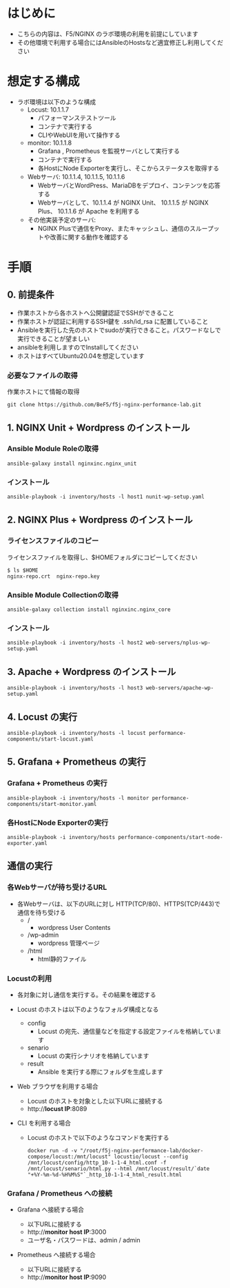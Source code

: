 # はじめに

- こちらの内容は、F5/NGINX のラボ環境の利用を前提にしています
- その他環境で利用する場合にはAnsibleのHostsなど適宜修正し利用してください


# 想定する構成

- ラボ環境は以下のような構成
  - Locust: 10.1.1.7
    - パフォーマンステストツール
    - コンテナで実行する
    - CLIやWebUIを用いて操作する
  - monitor: 10.1.1.8
    - Grafana , Prometheus を監視サーバとして実行する
    - コンテナで実行する
    - 各HostにNode Exporterを実行し、そこからステータスを取得する
  - Webサーバ: 10.1.1.4, 10.1.1.5, 10.1.1.6
    - WebサーバとWordPress、MariaDBをデプロイ、コンテンツを応答する
    - Webサーバとして、10.1.1.4 が NGINX Unit、 10.1.1.5 が NGINX Plus、 10.1.1.6 が Apache を利用する
  - その他実装予定のサーバ:
    - NGINX Plusで通信をProxy、またキャッシュし、通信のスループットや改善に関する動作を確認する


# 手順
## 0. 前提条件

- 作業ホストから各ホストへ公開鍵認証でSSHができること
- 作業ホストが認証に利用するSSH鍵を .ssh/id_rsa に配置していること
- Ansibleを実行した先のホストでsudoが実行できること。パスワードなしで実行できることが望ましい
- ansibleを利用しますのでInstallしてください
- ホストはすべてUbuntu20.04を想定しています

### 必要なファイルの取得

作業ホストにて情報の取得

```
git clone https://github.com/BeF5/f5j-nginx-performance-lab.git
```

## 1. NGINX Unit + Wordpress のインストール

### Ansible Module Roleの取得

```
ansible-galaxy install nginxinc.nginx_unit
```

### インストール

```
ansible-playbook -i inventory/hosts -l host1 nunit-wp-setup.yaml
```

## 2. NGINX Plus + Wordpress のインストール

### ライセンスファイルのコピー

ライセンスファイルを取得し、$HOMEフォルダにコピーしてください
```
$ ls $HOME
nginx-repo.crt  nginx-repo.key
```

### Ansible Module Collectionの取得

```
ansible-galaxy collection install nginxinc.nginx_core
```

### インストール

```
ansible-playbook -i inventory/hosts -l host2 web-servers/nplus-wp-setup.yaml
```

## 3. Apache + Wordpress のインストール

```
ansible-playbook -i inventory/hosts -l host3 web-servers/apache-wp-setup.yaml
```

## 4. Locust の実行

```
ansible-playbook -i inventory/hosts -l locust performance-components/start-locust.yaml
```

## 5. Grafana + Prometheus の実行

### Grafana + Prometheus の実行

```
ansible-playbook -i inventory/hosts -l monitor performance-components/start-monitor.yaml
```

### 各HostにNode Exporterの実行

```
ansible-playbook -i inventory/hosts performance-components/start-node-exporter.yaml  
```

## 通信の実行

### 各Webサーバが待ち受けるURL

- 各Webサーバは、以下のURLに対し HTTP(TCP/80)、HTTPS(TCP/443)で通信を待ち受ける
  - /
    - wordpress User Contents
  - /wp-admin
    - wordpress 管理ページ
  - /html
    - html静的ファイル


### Locustの利用

- 各対象に対し通信を実行する。その結果を確認する
- Locust のホストは以下のようなフォルダ構成となる
  - config
    - Locust の宛先、通信量などを指定する設定ファイルを格納しています
  - senario
    - Locust の実行シナリオを格納しています
  - result
    - Ansible を実行する際にフォルダを生成します

- Web ブラウザを利用する場合
  - Locust のホストを対象とした以下URLに接続する
  - http://**locust IP**:8089

- CLI を利用する場合
  - Locust のホストで以下のようなコマンドを実行する

    ```
    docker run -d -v "/root/f5j-nginx-performance-lab/docker-compose/locust:/mnt/locust" locustio/locust --config /mnt/locust/config/http_10-1-1-4_html.conf -f /mnt/locust/senario/html.py --html /mnt/locust/result/`date "+%Y-%m-%d-%H%M%S"`_http_10-1-1-4_html_result.html
    ```

### Grafana / Prometheus への接続

- Grafana へ接続する場合
  - 以下URLに接続する
  - http://**monitor host IP**:3000
  - ユーザ名・パスワードは、admin / admin

- Prometheus へ接続する場合
  - 以下URLに接続する
  - http://**monitor host IP**:9090



